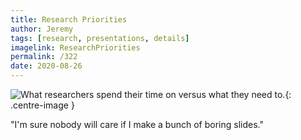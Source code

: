 ```yaml
---
title: Research Priorities
author: Jeremy
tags: [research, presentations, details]
imagelink: ResearchPriorities
permalink: /322
date: 2020-08-26
---
```


![What researchers spend their time on versus what they need to.](https://res.cloudinary.com/dh3hm8pb7/image/upload/c_scale,q_auto:best/v1535842782/Handwaving/Published/ResearchPriorities.png){: .centre-image }

"I'm sure nobody will care if I make a bunch of boring slides."
